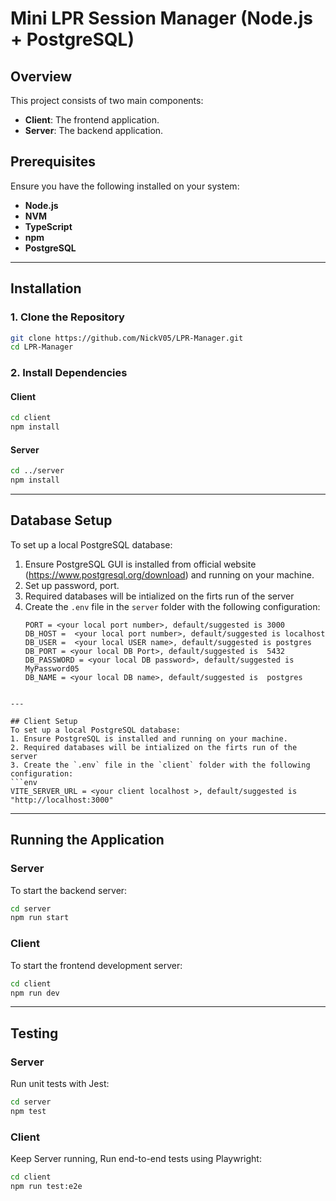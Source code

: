 # Mini LPR Session Manager (Node.js + PostgreSQL)

## Overview

This project consists of two main components:

- **Client**: The frontend application.
- **Server**: The backend application.

## Prerequisites

Ensure you have the following installed on your system:

- **Node.js**
- **NVM**
- **TypeScript**
- **npm**
- **PostgreSQL**

---

## Installation

### 1. Clone the Repository

```bash
git clone https://github.com/NickV05/LPR-Manager.git
cd LPR-Manager
```

### 2. Install Dependencies

#### Client

```bash
cd client
npm install
```

#### Server

```bash
cd ../server
npm install
```

---

## Database Setup

To set up a local PostgreSQL database:

1. Ensure PostgreSQL GUI is installed from official website (https://www.postgresql.org/download) and running on your machine.
2. Set up password, port.
3. Required databases will be intialized on the firts run of the server
4. Create the `.env` file in the `server` folder with the following configuration:
   ```env
   PORT = <your local port number>, default/suggested is 3000
   DB_HOST =  <your local port number>, default/suggested is localhost
   DB_USER =  <your local USER name>, default/suggested is postgres
   DB_PORT = <your local DB Port>, default/suggested is  5432
   DB_PASSWORD = <your local DB password>, default/suggested is  MyPassword05
   DB_NAME = <your local DB name>, default/suggested is  postgres

````

---

## Client Setup
To set up a local PostgreSQL database:
1. Ensure PostgreSQL is installed and running on your machine.
2. Required databases will be intialized on the firts run of the server
3. Create the `.env` file in the `client` folder with the following configuration:
```env
VITE_SERVER_URL = <your client localhost >, default/suggested is "http://localhost:3000"
````

---

## Running the Application

### Server

To start the backend server:

```bash
cd server
npm run start
```

### Client

To start the frontend development server:

```bash
cd client
npm run dev
```

---

## Testing

### Server

Run unit tests with Jest:

```bash
cd server
npm test

```

### Client

Keep Server running, Run end-to-end tests using Playwright:

```bash
cd client
npm run test:e2e
```

